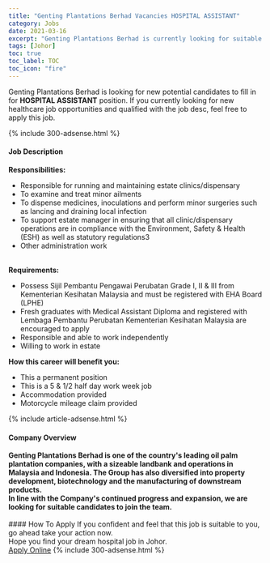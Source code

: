 ```yaml
---
title: "Genting Plantations Berhad Vacancies HOSPITAL ASSISTANT" 
category: Jobs 
date: 2021-03-16 
excerpt: "Genting Plantations Berhad is currently looking for suitable person to fill in the HOSPITAL ASSISTANT which positioned at Johor" 
tags: [Johor] 
toc: true 
toc_label: TOC 
toc_icon: "fire" 
--- 
```


<p>Genting Plantations Berhad is looking for new potential candidates to fill in for <b>HOSPITAL ASSISTANT</b> position. If you currently looking for new healthcare job opportunities and qualified with the job desc, feel free to apply this job.
</p>{% include 300-adsense.html %} 
<div><div><h4>Job Description</h4></div><div><div><span><div><div><div><strong>Responsibilities:</strong></div><ul><li>Responsible for running and maintaining estate clinics/dispensary</li><li>To examine and treat minor ailments</li><li>To dispense medicines, inoculations and perform minor surgeries such as lancing and draining local infection</li><li>To support estate manager in ensuring that all clinic/dispensary operations are in compliance with the Environment, Safety &amp; Health (ESH) as well as statutory regulations3</li><li>Other administration work&#160;</li></ul><div><br><strong>Requirements:</strong></div><ul><li>Possess Sijil Pembantu Pengawai Perubatan Grade I, II &amp; III from Kementerian Kesihatan Malaysia and must be registered with EHA Board (LPHE)</li><li>Fresh graduates with Medical Assistant Diploma and registered with Lembaga Pembantu Perubatan Kementerian Kesihatan Malaysia are encouraged to apply</li><li>Responsible and able to work independently</li><li>Willing to work in estate</li></ul></div><div><strong>How this career will benefit you:</strong></div><ul><li>This a permanent position</li><li>This is a 5 &amp; 1/2 half day work week job</li><li>Accommodation provided</li><li>Motorcycle mileage claim provided</li></ul></div></span></div></div></div> 
{% include article-adsense.html %} 
<div><div><h4>Company Overview</h4></div><div><div><span><div><div>
<strong>Genting Plantations Berhad is one of the country's leading oil palm plantation companies, with a sizeable landbank and operations in Malaysia and Indonesia. The Group </strong><strong>has also diversified into property development, biotechnology and the manufacturing of downstream products.</strong></div>
<div>
<strong>In line with the Company's continued progress and expansion, we are looking for suitable candidates to join the team.</strong><br>
	&#160;</div></div></span></div></div></div> 
#### How To Apply 
If you confident and feel that this job is suitable to you, go ahead take your action now. <br/> 
Hope you find your dream hospital job in Johor. <br/> 
<a href="https://www.jobstreet.com.my/en/job/hospital-assistant-4507523?jobId=jobstreet-my-job-4507523" class="btn btn--warning" target="_blank" rel="nofollow noopenner">Apply Online</a> 
{% include 300-adsense.html %} 